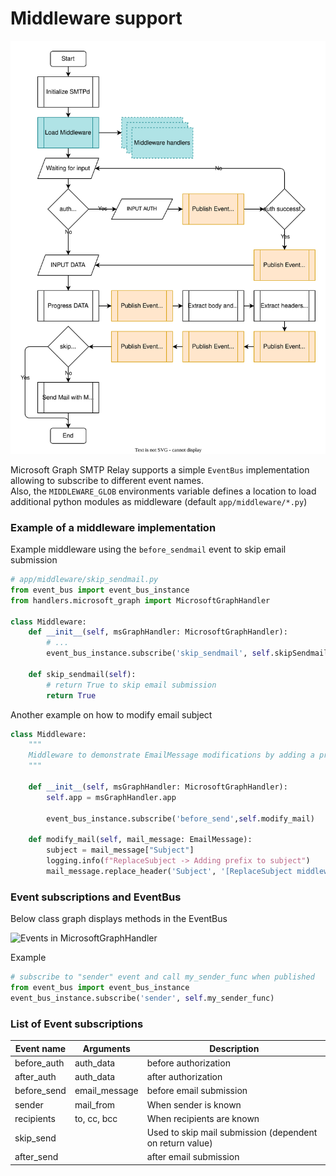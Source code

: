 # Middleware support


![Events in MicrosoftGraphHandler](./Resources/flow.svg "Events in MicrosoftGraphHandler")

Microsoft Graph SMTP Relay supports a simple `EventBus` implementation allowing to subscribe to different event names.\
Also, the `MIDDLEWARE_GLOB` environments variable defines a location to load additional python modules as middleware (default `app/middleware/*.py`)

### Example of a middleware implementation

Example middleware using the `before_sendmail` event to skip email submission

```python
# app/middleware/skip_sendmail.py
from event_bus import event_bus_instance
from handlers.microsoft_graph import MicrosoftGraphHandler

class Middleware:
    def __init__(self, msGraphHandler: MicrosoftGraphHandler):
        # ...
        event_bus_instance.subscribe('skip_sendmail', self.skipSendmail)

    def skip_sendmail(self):
        # return True to skip email submission
        return True
```

Another example on how to modify email subject

```python
class Middleware:
    """
    Middleware to demonstrate EmailMessage modifications by adding a prefix to the "Subject" header
    """

    def __init__(self, msGraphHandler: MicrosoftGraphHandler):
        self.app = msGraphHandler.app

        event_bus_instance.subscribe('before_send',self.modify_mail)

    def modify_mail(self, mail_message: EmailMessage):
        subject = mail_message["Subject"]
        logging.info(f"ReplaceSubject -> Adding prefix to subject")
        mail_message.replace_header('Subject', '[ReplaceSubject middleware] ' + subject)
```

### Event subscriptions and EventBus

Below class graph displays methods in the EventBus

![Events in MicrosoftGraphHandler](./Resources/event_bus.png "Events in MicrosoftGraphHandler")

Example

```python
# subscribe to "sender" event and call my_sender_func when published
from event_bus import event_bus_instance
event_bus_instance.subscribe('sender', self.my_sender_func)
```

### List of Event subscriptions

| Event name         | Arguments                   | Description                                              |
| ------------------ | --------------------------- | -------------------------------------------------------- |
| before_auth        | auth_data                   | before authorization                                     |
| after_auth         | auth_data                   | after authorization                                      |
| before_send        | email_message               | before email submission                                  |
| sender             | mail_from                   | When sender is known                                     |
| recipients         | to, cc, bcc                 | When recipients are known                                |
| skip_send          |                             | Used to skip mail submission (dependent on return value) |
| after_send         |                             | after email submission                                   |
